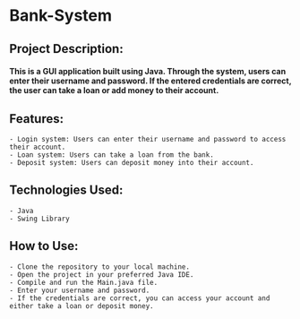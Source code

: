 # Bank-System
## Project Description:
#### This is a GUI application built using Java. Through the system, users can enter their username and password. If the entered credentials are correct, the user can take a loan or add money to their account.

## Features:
    - Login system: Users can enter their username and password to access their account.
    - Loan system: Users can take a loan from the bank.
    - Deposit system: Users can deposit money into their account.
## Technologies Used:
    - Java
    - Swing Library
## How to Use:
    - Clone the repository to your local machine.
    - Open the project in your preferred Java IDE.
    - Compile and run the Main.java file.
    - Enter your username and password.
    - If the credentials are correct, you can access your account and either take a loan or deposit money.